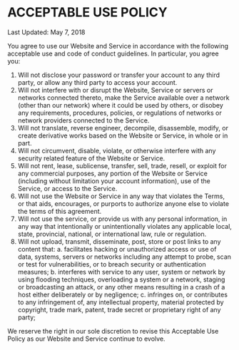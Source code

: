 # ACCEPTABLE USE POLICY

Last Updated: May 7, 2018

You agree to use our Website and Service in accordance with the following acceptable use and code of conduct guidelines. In particular, you agree you: 

1. Will not disclose your password or transfer your account to any third party, or allow any third party to access your account.
2. Will not interfere with or disrupt the Website, Service or servers or networks connected thereto, make the Service available over a network (other than our network) where it could be used by others, or disobey any requirements, procedures, policies, or regulations of networks or network providers connected to the Service.
3. Will not translate, reverse engineer, decompile, disassemble, modify, or create derivative works based on the Website or Service, in whole or in part.
4. Will not circumvent, disable, violate, or otherwise interfere with any security related feature of the Website or Service.
5. Will not rent, lease, sublicense, transfer, sell, trade, resell, or exploit for any commercial purposes, any portion of the Website or Service (including without limitation your account information), use of the Service, or access to the Service.
6. Will not use the Website or Service in any way that violates the Terms, or that aids, encourages, or purports to authorize anyone else to violate the terms of this agreement.
7. Will not use the service, or provide us with any personal information, in any way that intentionally or unintentionally violates any applicable local, state, provincial, national, or international law, rule or regulation.
8. Will not upload, transmit, disseminate, post, store or post links to any content that:
  a. facilitates hacking or unauthorized access or use of data, systems, servers or networks including any attempt to probe, scan or test for vulnerabilities, or to breach security or authentication measures;
  b. interferes with service to any user, system or network by using flooding techniques, overloading a system or a network, staging or broadcasting an attack, or any other means resulting in a crash of a host either deliberately or by negligence;
  c. infringes on, or contributes to any infringement of, any intellectual property, material protected by copyright, trade mark, patent, trade secret or proprietary right of any party;

We reserve the right in our sole discretion to revise this Acceptable Use Policy as our Website and Service continue to evolve.
